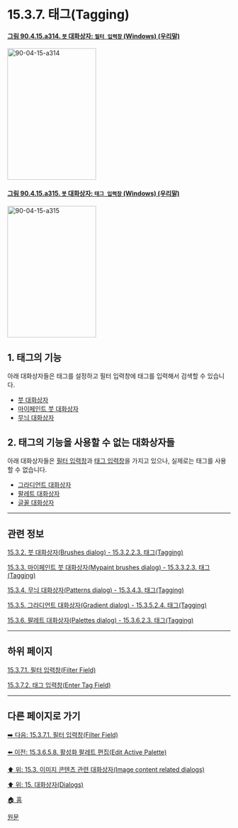 # 15.3.7. 태그(Tagging)

<a id="90-04-15-a314"></a>

#### [그림 90.4.15.a314. `붓` 대화상자: `필터 입력창` (Windows) (우리말)](./90-04-0015-brushes.md#90-04-15-a314)
<img width="200" height="296" alt="90-04-15-a314" src="https://github.com/user-attachments/assets/fdf6d32a-cdd9-44aa-8feb-948da0582f49" />

<a id="90-04-15-a315"></a>

#### [그림 90.4.15.a315. `붓` 대화상자: `태그 입력창` (Windows) (우리말)](./90-04-0015-brushes.md#90-04-15-a315)
<img width="200" height="296" alt="90-04-15-a315" src="https://github.com/user-attachments/assets/3a539697-b201-4495-860c-a1f03322cb34" />

<a id="15-03-07-s1"></a>

## 1. 태그의 기능
아래 대화상자들은 태그를 설정하고 필터 입력창에 태그를 입력해서 검색할 수 있습니다.

- [붓 대화상자](./15-03-02-00-brushes_dialog.md)
- [마이페인트 붓 대화상자](./15-03-03-00-mypaint-brushes-dialog.md)
- [무늬 대화상자](./15-03-04-00-patterns_dialog.md)

<a id="15-03-07-s2"></a>

## 2. 태그의 기능을 사용할 수 없는 대화상자들
아래 대화상자들은 [필터 입력창](./15-03-07-01-filter_field.md)과 [태그 입력창](./15-03-07-02-enter_tag_field.md)을 가지고 있으나, 실제로는 태그를 사용할 수 없습니다.

- [그라디언트 대화상자](./15-03-05-00-gradient_dialog.md)
- [팔레트 대화상자](./15-03-06-00-palettes_dialog.md)
- [글꼴 대화상자](./15-03-08-fonts_dialog.md)

***

## 관련 정보

[15.3.2. 붓 대화상자(Brushes dialog) - 15.3.2.2.3. 태그(Tagging)](./15-03-02-02-03-tagging.md)

[15.3.3. 마이페인트 붓 대화상자(Mypaint brushes dialog) - 15.3.3.2.3. 태그(Tagging)](./15-03-03-02-03-tagging.md)

[15.3.4. 무늬 대화상자(Patterns dialog) - 15.3.4.3. 태그(Tagging)](./15-03-04-03-tagging.md)

[15.3.5. 그라디언트 대화상자(Gradient dialog) - 15.3.5.2.4. 태그(Tagging)](./15-03-05-02-04-tagging.md)

[15.3.6. 팔레트 대화상자(Palettes dialog) - 15.3.6.2.3. 태그(Tagging)](./15-03-06-02-03-tagging.md)

<a comment="TODO 글꼴 대화상자의 태그 링크도 추가해야 합니다."></a>

***

## 하위 페이지

[15.3.7.1. 필터 입력창(Filter Field)](./15-03-07-01-filter_field.md)

[15.3.7.2. 태그 입력창(Enter Tag Field)](./15-03-07-02-enter_tag_field.md)

***

## 다른 페이지로 가기

[➡️ 다음: 15.3.7.1. 필터 입력창(Filter Field)](./15-03-07-01-filter_field.md)

[⬅️ 이전: 15.3.6.5.8. 활성화 팔레트 편집(Edit Active Palette)](./15-03-06-05-08-edit_active_palette.md)

[⬆️ 위: 15.3. 이미지 콘텐츠 관련 대화상자(Image content related dialogs)](./15-03-00-image-content-related-dialogs.md)

[⬆️ 위: 15. 대화상자(Dialogs)](./15-00-dialogs.md)

[🏠 홈](./00-home.md)

[원문](https://docs.gimp.org/2.10/ko/gimp-tagging.html)